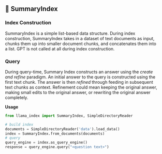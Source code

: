 ## 🔗 SummaryIndex

### Index Construction

SummaryIndex is a simple list-based data structure. During index construction, SummaryIndex takes in a dataset of text documents as input, chunks them up into smaller document chunks, and concatenates them into a list. GPT is not called at all during index construction.

### Query

During query-time, Summary Index constructs an answer using the _create and refine_ paradigm. An initial answer to the query is constructed using the first text chunk. The answer is then _refined_ through feeding in subsequent text chunks as context. Refinement could mean keeping the original answer, making small edits to the original answer, or rewriting the original answer completely.

**Usage**

```python
from llama_index import SummaryIndex, SimpleDirectoryReader

# build index
documents = SimpleDirectoryReader('data').load_data()
index = SummaryIndex.from_documents(documents)
# query
query_engine = index.as_query_engine()
response = query_engine.query("<question text>")

```
